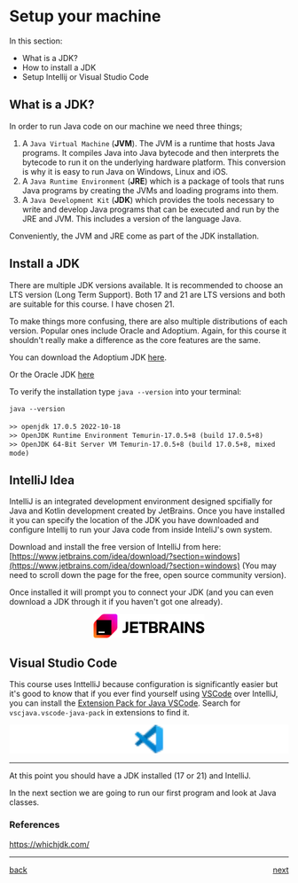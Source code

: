 # Setup your machine

In this section:

-   What is a JDK?
-   How to install a JDK
-   Setup Intellij or Visual Studio Code

## What is a JDK?

In order to run Java code on our machine we need three things;

1. A `Java Virtual Machine` (**JVM**). The JVM is a runtime that hosts Java programs. It compiles Java into Java bytecode and then interprets the bytecode to run it on the underlying hardware platform. This conversion is why it is easy to run Java on Windows, Linux and iOS.
2. A `Java Runtime Environment` (**JRE**) which is a package of tools that runs Java programs by creating the JVMs and loading programs into them.
3. A `Java Development Kit` (**JDK**) which provides the tools necessary to write and develop Java programs that can be executed and run by the JRE and JVM. This includes a version of the language Java.

Conveniently, the JVM and JRE come as part of the JDK installation.

## Install a JDK

There are multiple JDK versions available. It is recommended to choose an LTS version (Long Term Support). Both 17 and 21 are LTS versions and both are suitable for this course. I have chosen 21.

To make things more confusing, there are also multiple distributions of each version. Popular ones include Oracle and Adoptium. Again, for this course it shouldn't really make a difference as the core features are the same.

You can download the Adoptium JDK [here](https://adoptium.net/en-GB/).

Or the Oracle JDK [here](https://www.oracle.com/java/technologies/downloads/#java21)

To verify the installation type `java --version` into your terminal:

```
java --version

>> openjdk 17.0.5 2022-10-18
>> OpenJDK Runtime Environment Temurin-17.0.5+8 (build 17.0.5+8)
>> OpenJDK 64-Bit Server VM Temurin-17.0.5+8 (build 17.0.5+8, mixed mode)
```

## IntelliJ Idea

IntelliJ is an integrated development environment designed spcifially for Java and Kotlin development created by JetBrains. Once you have installed it you can specify the location of the JDK you have downloaded and configure Intellij to run your Java code from inside InteliJ's own system.

Download and install the free version of IntelliJ from here: [https://www.jetbrains.com/idea/download/?section=windows](https://www.jetbrains.com/idea/download/?section=windows) (You may need to scroll down the page for the free, open source community version).

Once installed it will prompt you to connect your JDK (and you can even download a JDK through it if you haven't got one already).

<div style="text-align: center;" >
    <img src="images/jetbrains.svg" alt="vscode logo" width="200"/>
</div>

## Visual Studio Code

This course uses InttelliJ because configuration is significantly easier but it's good to know that if you ever find yourself using [VSCode](https://code.visualstudio.com/Download) over IntelliJ, you can install the [Extension Pack for Java VSCode](https://marketplace.visualstudio.com/items?itemName=vscjava.vscode-java-pack). Search for `vscjava.vscode-java-pack` in extensions to find it.

<div style="text-align: center;" >
    <img src="images/vscode.svg" alt="vscode logo" width="800"/>
</div>

---

At this point you should have a JDK installed (17 or 21) and IntelliJ.

In the next section we are going to run our first program and look at Java classes.

### References

https://whichjdk.com/

---

[back](../README.md) <span style="float: right;">[next](../03_java-fundamentals/01_classes.md)</span>
